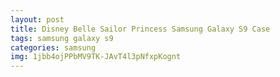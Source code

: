 ```yaml
---
layout: post
title: Disney Belle Sailor Princess Samsung Galaxy S9 Case
tags: samsung galaxy s9
categories: samsung
img: 1jbb4ojPPbMV9TK-JAvT4l3pNfxpKognt
---
```

